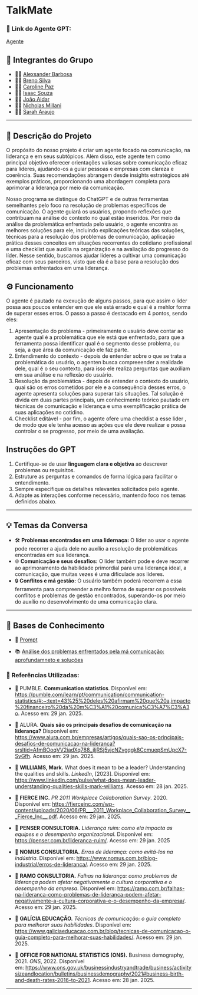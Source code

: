# TalkMate

### **🔗 Link do Agente GPT:**  
[Agente](https://chatgpt.com/g/g-679af299850481918a86a8b40bf9f0bd-talkmate)

## **👥 Integrantes do Grupo**  
- 🧑‍💻 [Alexsander Barbosa](https://github.com/Alex-Silva2004)  
- 🧑‍💻 [Breno Silva](https://github.com/brenofgsilva)  
- 👩‍💻 [Caroline Paz](https://github.com/Carolmpaz)  
- 🧑‍💻 [Isaac Souza](https://gitHub.com/IsaacSOuzaSanTOS)  
- 🧑‍💻 [João Aidar](https://gitHub.com/joaoaidar)  
- 🧑‍💻 [Nicholas Millani](https://github.com/nicholasmillani)  
- 👩‍💻 [Sarah Araujo](https://gitHub.com/SarahAraujoDuarte)  

---

## **📄 Descrição do Projeto**  
 <p>O propósito do nosso projeto é criar um agente focado na comunicação, na liderança e em seus subtópicos. Além disso, este agente tem como principal objetivo oferecer orientações valiosas sobre comunicação eficaz para líderes, ajudando-os a guiar pessoas e empresas com clareza e coerência. Suas recomendações abrangem desde insights estratégicos até exemplos práticos, proporcionando uma abordagem completa para aprimorar a liderança por meio da comunicação.

Nosso programa se distingue do ChatGPT e de outras ferramentas semelhantes pelo foco na resolução de problemas específicos de comunicação. O agente guiará os usuários, propondo reflexões que contribuam na análise do contexto no qual estão inseridos. Por meio da análise da problemática enfrentada pelo usuário, o agente encontra as melhores soluções para ele, incluindo explicações teóricas das soluções, técnicas para a resolução dos problemas de comunicação, aplicação prática desses conceitos em situações recorrentes do cotidiano profissional e uma checklist que auxilia na organização e na avaliação do progresso do líder. Nesse sentido, buscamos ajudar líderes a cultivar uma comunicação eficaz com seus parceiros, visto que ela é a base para a resolução dos problemas enfrentados em uma liderança.</p>

## **⚙️ Funcionamento**  
<p>O agente é pautado na exexução de alguns passos, para que assim o líder possa aos poucos entender em que ele está errado e qual é a mehlor forma de superar esses erros. 
O passo a passo é destacado em 4 pontos, sendo eles: </p>
 
1. Apresentação do problema - primeiramente o usuário deve contar ao agente qual é a problemática que ele está que enfrentado, para que a ferramenta possa identificar qual é o segmento desse problema, ou seja, a que área da comunicação ele faz parte.
2. Entendimento do contexto - depois de entender sobre o que se trata a problemática do usuário, o agenten busca compreeender a realidade dele, qual é o seu contexto, para isso ele realiza perguntas que auxiliam em sua análise e na reflexão do usuário. 
3. Resolução da problemática - depois de entender o contexto do usuário, quai são os erros cometidos por ele e a consequência desses erros, o agente apresenta soluções para superar tais situações. Tal solução é divida em duas partes principais, um conhecimento teórico pautado em técnicas de comunicação e liderança e uma exemplificação prática de suas aplicações no cotidino.
4. Checklist editável - por fim, o agente ofere uma checklist a esse lider , de modo que ele tenha acesso as ações que ele deve realizar e possa controlar o se progresso, por meio de uma avaliação.

## **Instruções do GPT** 
1. Certifique-se de usar **linguagem clara e objetiva** ao descrever problemas ou requisitos.  
2. Estruture as perguntas e comandos de forma lógica para facilitar o entendimento.  
3. Sempre especifique os detalhes relevantes solicitados pelo agente.  
4. Adapte as interações conforme necessário, mantendo foco nos temas definidos abaixo.  
---
## **💡 Temas da Conversa** 
- 🛠️ **Problemas encontrados em uma lidernaça:** O líder ao usar o agente pode recorrer a ajuda dele no auxílio a resolução de problemáticas encontradas em sua liderança.
- 🌐 **Comunicação e seus desafios:** O líder também pode e deve recorrer ao aprimoramento da habilidade primordial para uma liderança ideal, a comunicação, que muitas vezes é uma dificulade aos líderes.
- 🔒 **Conflitos e má gestão:** O usuário também poderá recorrem a essa ferramenta para compreender a melhro forma de superar os possíveis conflitos e problemas de gestão encontrados, superando-os por meio do auxílio no desenvolvimento de uma comunicação clara.



---

## **📖 Bases de Conhecimento**  

- 🦾 [Prompt](https://docs.google.com/document/d/10akwqKeH3OxtxRF_QtK2OtQ9NSxiKlCySDuFk_I6ouk/edit?usp=sharing)

- 📚 [Análise dos problemas enfrentados pela má comunicação: aprofundamneto e soluções]()

### **🔎 Referências Utilizadas:**  
- 🔗 PUMBLE. **Communication statistics**. Disponível em: https://pumble.com/learn/pt/communication/communication-statistics/#:~:text=43%25%20deles%20afirmam%20que%20a,impacto%20financeiro%20da%20m%C3%A1%20comunica%C3%A7%C3%A3o. Acesso em: 29 jan. 2025.

- 🔗 ALURA. **Quais são os principais desafios de comunicação na liderança?** Disponível em: https://www.alura.com.br/empresas/artigos/quais-sao-os-principais-desafios-de-comunicacao-na-lideranca?srsltid=AfmBOoqVV2iadXq788_jljRSj5yjcNZvgqgk8CcmuepSmUpcX7-SyGfh. Acesso em: 29 jan. 2025.

- 🔗 **WILLIAMS, Mark.** What does it mean to be a leader? Understanding the qualities and skills. *LinkedIn*, [2023]. Disponível em: https://www.linkedin.com/pulse/what-does-mean-leader-understanding-qualities-skills-mark-williams. Acesso em: 28 jan. 2025.

- 🔗 **FIERCE INC.** *PR 2011 Workplace Collaboration Survey*. 2020. Disponível em: https://fierceinc.com/wp-content/uploads/2020/06/PR___2011_Workplace_Collaboration_Survey___Fierce_Inc__.pdf. Acesso em: 29 jan. 2025.

- 🔗 **PENSER CONSULTORIA.** *Liderança ruim: como ela impacta as equipes e o desempenho organizacional*. Disponível em: https://penser.com.br/lideranca-ruim/. Acesso em: 29 jan. 2025

- 🔗 **NOMUS CONSULTORIA.** *Erros de liderança: como evitá-los na indústria*. Disponível em: https://www.nomus.com.br/blog-industrial/erros-de-lideranca/. Acesso em: 29 jan. 2025.

- 🔗 **RAMO CONSULTORIA.** *Falhas na liderança: como problemas de liderança podem afetar negativamente a cultura corporativa e o desempenho da empresa*. Disponível em: https://ramo.com.br/falhas-na-lideranca-como-problemas-de-lideranca-podem-afetar-negativamente-a-cultura-corporativa-e-o-desempenho-da-empresa/. Acesso em: 29 jan. 2025.

- 🔗 **GALÍCIA EDUCAÇÃO.** *Técnicas de comunicação: o guia completo para melhorar suas habilidades*. Disponível em: https://www.galiciaeducacao.com.br/blog/tecnicas-de-comunicacao-o-guia-completo-para-melhorar-suas-habilidades/. Acesso em: 29 jan. 2025.

- 🔗 **OFFICE FOR NATIONAL STATISTICS (ONS).** Business demography, 2021. *ONS*, 2022. Disponível em: https://www.ons.gov.uk/businessindustryandtrade/business/activitysizeandlocation/bulletins/businessdemography/2021#business-birth-and-death-rates-2016-to-2021. Acesso em: 28 jan. 2025.
 
 

---
